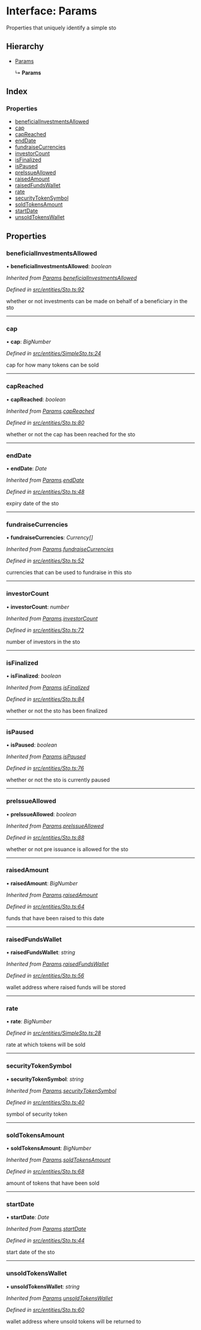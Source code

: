 # Interface: Params

Properties that uniquely identify a simple sto

## Hierarchy

- [Params](_entities_sto_.params.md)

  ↳ **Params**

## Index

### Properties

- [beneficialInvestmentsAllowed](_entities_simplesto_.params.md#beneficialinvestmentsallowed)
- [cap](_entities_simplesto_.params.md#cap)
- [capReached](_entities_simplesto_.params.md#capreached)
- [endDate](_entities_simplesto_.params.md#enddate)
- [fundraiseCurrencies](_entities_simplesto_.params.md#fundraisecurrencies)
- [investorCount](_entities_simplesto_.params.md#investorcount)
- [isFinalized](_entities_simplesto_.params.md#isfinalized)
- [isPaused](_entities_simplesto_.params.md#ispaused)
- [preIssueAllowed](_entities_simplesto_.params.md#preissueallowed)
- [raisedAmount](_entities_simplesto_.params.md#raisedamount)
- [raisedFundsWallet](_entities_simplesto_.params.md#raisedfundswallet)
- [rate](_entities_simplesto_.params.md#rate)
- [securityTokenSymbol](_entities_simplesto_.params.md#securitytokensymbol)
- [soldTokensAmount](_entities_simplesto_.params.md#soldtokensamount)
- [startDate](_entities_simplesto_.params.md#startdate)
- [unsoldTokensWallet](_entities_simplesto_.params.md#unsoldtokenswallet)

## Properties

### beneficialInvestmentsAllowed

• **beneficialInvestmentsAllowed**: _boolean_

_Inherited from [Params](_entities_sto_.params.md).[beneficialInvestmentsAllowed](_entities_sto_.params.md#beneficialinvestmentsallowed)_

_Defined in [src/entities/Sto.ts:92](https://github.com/PolymathNetwork/polymath-sdk/blob/c47ae7a/src/entities/Sto.ts#L92)_

whether or not investments can be made on behalf of a beneficiary in the sto

---

### cap

• **cap**: _BigNumber_

_Defined in [src/entities/SimpleSto.ts:24](https://github.com/PolymathNetwork/polymath-sdk/blob/c47ae7a/src/entities/SimpleSto.ts#L24)_

cap for how many tokens can be sold

---

### capReached

• **capReached**: _boolean_

_Inherited from [Params](_entities_sto_.params.md).[capReached](_entities_sto_.params.md#capreached)_

_Defined in [src/entities/Sto.ts:80](https://github.com/PolymathNetwork/polymath-sdk/blob/c47ae7a/src/entities/Sto.ts#L80)_

whether or not the cap has been reached for the sto

---

### endDate

• **endDate**: _Date_

_Inherited from [Params](_entities_sto_.params.md).[endDate](_entities_sto_.params.md#enddate)_

_Defined in [src/entities/Sto.ts:48](https://github.com/PolymathNetwork/polymath-sdk/blob/c47ae7a/src/entities/Sto.ts#L48)_

expiry date of the sto

---

### fundraiseCurrencies

• **fundraiseCurrencies**: _Currency[]_

_Inherited from [Params](_entities_sto_.params.md).[fundraiseCurrencies](_entities_sto_.params.md#fundraisecurrencies)_

_Defined in [src/entities/Sto.ts:52](https://github.com/PolymathNetwork/polymath-sdk/blob/c47ae7a/src/entities/Sto.ts#L52)_

currencies that can be used to fundraise in this sto

---

### investorCount

• **investorCount**: _number_

_Inherited from [Params](_entities_sto_.params.md).[investorCount](_entities_sto_.params.md#investorcount)_

_Defined in [src/entities/Sto.ts:72](https://github.com/PolymathNetwork/polymath-sdk/blob/c47ae7a/src/entities/Sto.ts#L72)_

number of investors in the sto

---

### isFinalized

• **isFinalized**: _boolean_

_Inherited from [Params](_entities_sto_.params.md).[isFinalized](_entities_sto_.params.md#isfinalized)_

_Defined in [src/entities/Sto.ts:84](https://github.com/PolymathNetwork/polymath-sdk/blob/c47ae7a/src/entities/Sto.ts#L84)_

whether or not the sto has been finalized

---

### isPaused

• **isPaused**: _boolean_

_Inherited from [Params](_entities_sto_.params.md).[isPaused](_entities_sto_.params.md#ispaused)_

_Defined in [src/entities/Sto.ts:76](https://github.com/PolymathNetwork/polymath-sdk/blob/c47ae7a/src/entities/Sto.ts#L76)_

whether or not the sto is currently paused

---

### preIssueAllowed

• **preIssueAllowed**: _boolean_

_Inherited from [Params](_entities_sto_.params.md).[preIssueAllowed](_entities_sto_.params.md#preissueallowed)_

_Defined in [src/entities/Sto.ts:88](https://github.com/PolymathNetwork/polymath-sdk/blob/c47ae7a/src/entities/Sto.ts#L88)_

whether or not pre issuance is allowed for the sto

---

### raisedAmount

• **raisedAmount**: _BigNumber_

_Inherited from [Params](_entities_sto_.params.md).[raisedAmount](_entities_sto_.params.md#raisedamount)_

_Defined in [src/entities/Sto.ts:64](https://github.com/PolymathNetwork/polymath-sdk/blob/c47ae7a/src/entities/Sto.ts#L64)_

funds that have been raised to this date

---

### raisedFundsWallet

• **raisedFundsWallet**: _string_

_Inherited from [Params](_entities_sto_.params.md).[raisedFundsWallet](_entities_sto_.params.md#raisedfundswallet)_

_Defined in [src/entities/Sto.ts:56](https://github.com/PolymathNetwork/polymath-sdk/blob/c47ae7a/src/entities/Sto.ts#L56)_

wallet address where raised funds will be stored

---

### rate

• **rate**: _BigNumber_

_Defined in [src/entities/SimpleSto.ts:28](https://github.com/PolymathNetwork/polymath-sdk/blob/c47ae7a/src/entities/SimpleSto.ts#L28)_

rate at which tokens will be sold

---

### securityTokenSymbol

• **securityTokenSymbol**: _string_

_Inherited from [Params](_entities_sto_.params.md).[securityTokenSymbol](_entities_sto_.params.md#securitytokensymbol)_

_Defined in [src/entities/Sto.ts:40](https://github.com/PolymathNetwork/polymath-sdk/blob/c47ae7a/src/entities/Sto.ts#L40)_

symbol of security token

---

### soldTokensAmount

• **soldTokensAmount**: _BigNumber_

_Inherited from [Params](_entities_sto_.params.md).[soldTokensAmount](_entities_sto_.params.md#soldtokensamount)_

_Defined in [src/entities/Sto.ts:68](https://github.com/PolymathNetwork/polymath-sdk/blob/c47ae7a/src/entities/Sto.ts#L68)_

amount of tokens that have been sold

---

### startDate

• **startDate**: _Date_

_Inherited from [Params](_entities_sto_.params.md).[startDate](_entities_sto_.params.md#startdate)_

_Defined in [src/entities/Sto.ts:44](https://github.com/PolymathNetwork/polymath-sdk/blob/c47ae7a/src/entities/Sto.ts#L44)_

start date of the sto

---

### unsoldTokensWallet

• **unsoldTokensWallet**: _string_

_Inherited from [Params](_entities_sto_.params.md).[unsoldTokensWallet](_entities_sto_.params.md#unsoldtokenswallet)_

_Defined in [src/entities/Sto.ts:60](https://github.com/PolymathNetwork/polymath-sdk/blob/c47ae7a/src/entities/Sto.ts#L60)_

wallet address where unsold tokens will be returned to
